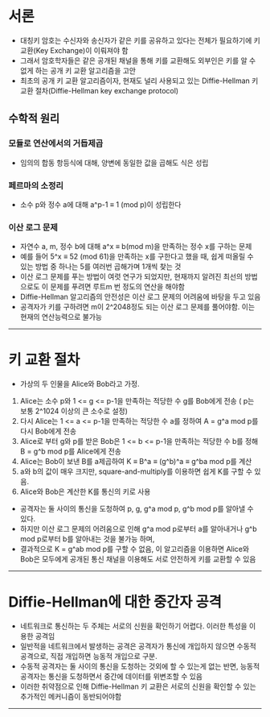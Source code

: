 # 서론

* 대칭키 암호는 수신자와 송신자가 같은 키를 공유하고 있다는 전체가 필요하기에 키 교환(Key Exchange)이 이뤄져야 함
* 그래서 암호학자들은 같은 공개된 채널을 통해 키를 교환해도 외부인은 키를 알 수 없게 하는 공개 키 교환 알고리즘을 고안
* 최초의 공개 키 교환 알고리즘이자, 현재도 널리 사용되고 있는 Diffie-Hellman 키 교환 절차(Diffie-Hellman key exchange protocol)

## 수학적 원리
### 모듈로 연산에서의 거듭제곱
* 임의의 합동 항등식에 대해, 양변에 동일한 값을 곱해도 식은 성립

### 페르마의 소정리
* 소수 p와 정수 a에 대해 a^p-1 ≡ 1 (mod p)이 성립한다

### 이산 로그 문제
* 자연수 a, m, 정수 b에 대해 a^x ≡ b(mod m)을 만족하는 정수 x를 구하는 문제
* 예를 들어 5^x ≡ 52 (mod 61)을 만족하는 x를 구한다고 했을 때, 쉽게 떠올릴 수 있는 방법 중 하나는 5를 여러번 곱해가며 1개씩 찾는 것
* 이산 로그 문제를 푸는 방법이 여럿 연구가 되었지만, 현재까지 알려진 최선의 방법으로도 이 문제를 푸려면 루트m 번 정도의 연산을 해야함
* Diffie-Hellman 알고리즘의 안전성은 이산 로그 문제의 어려움에 바탕을 두고 있음
* 공격자가 키를 구하려면 m이 2^2048정도 되는 이산 로그 문제를 풀어야함. 이는 현재의 연산능력으로 불가능

---

# 키 교환 절차
* 가상의 두 인물을 Alice와 Bob라고 가정.
1. Alice는 소수 p와 1 <= g <= p-1을 만족하는 적당한 수 g를 Bob에게 전송 ( p는 보통 2^1024 이상의 큰 소수로 설정)
2. 다시 Alice는 1 <= a <= p-1을 만족하는 적당한 수 a를 정하여 A = g^a mod p를 다시 Bob에게 전송
3. Alice로 부터 g와 p를 받은 Bob은 1 <= b <= p-1을 만족하는 적당한 수 b를 정해 B = g^b mod p를 Alice에게 전송
4. Alice는 Bob이 보낸 B를 a제곱하여 K ≡ B^a ≡ (g^b)^a ≡ g^ba mod p를 계산
5. a와 b의 값이 매우 크지만, square-and-multiply를 이용하면 쉽게 K를 구할 수 있음.
6. Alice와 Bob은 계산한 K를 통신의 키로 사용

* 공격자는 둘 사이의 통신을 도청하여 p, g, g^a mod p, g^b mod p를 알아낼 수 있다.
* 하지만 이산 로그 문제의 어려움으로 인해 g^a mod p로부터 a를 알아내거나 g^b mod p로부터 b를 알아내는 것을 불가능 하며, 
* 결과적으로 K = g^ab mod p를 구할 수 없음, 이 알고리즘을 이용하면 Alice와 Bob은 모두에게 공개된 통신 채널을 이용해도 서로 안전하게 키를 교환할 수 있음

---

# Diffie-Hellman에 대한 중간자 공격
* 네트워크로 통신하는 두 주체는 서로의 신원을 확인하기 어렵다. 이러한 특성을 이용한 공격임
* 일반적을 네트워크에서 발생하는 공격은 공격자가 통신에 개입하지 않으면 수동적 공격으로, 직접 개입하면 능동적 개입으로 구분.
* 수동적 공격자는 둘 사이의 통신을 도청하는 것외에 할 수 있는게 없는 반면, 능동적 공격자는 통신을 도청하면서 중간에 데이터를 위변조할 수 있음
* 이러한 취약점으로 인해 Diffie-Hellman 키 교환은 서로의 신원을 확인할 수 있는 추가적인 메커니즘이 동반되어야함

---